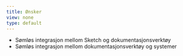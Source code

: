 ```yaml
---
title: Ønsker
view: none
type: default
---
```


<ul>
<li class="slide">Sømløs integrasjon mellom Sketch og dokumentasjonsverktøy</li>
<!-- 
Begge veier 
Nevne noen spennende verktøy og teknologier
-->
<li class="slide">Sømløs integrasjon mellom dokumentasjonsverktøy og systemer</li>
<!--
Om man får til begge, så er vel Sketch dokumentasjonen man trenger
--> 
</ul>